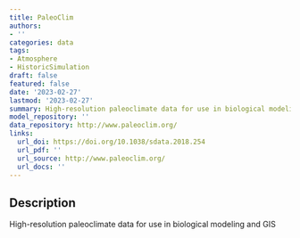 ```yaml
---
title: PaleoClim
authors:
- ''
categories: data
tags:
- Atmosphere
- HistoricSimulation
draft: false
featured: false
date: '2023-02-27'
lastmod: '2023-02-27'
summary: High-resolution paleoclimate data for use in biological modeling and GIS
model_repository: ''
data_repository: http://www.paleoclim.org/
links:
  url_doi: https://doi.org/10.1038/sdata.2018.254
  url_pdf: ''
  url_source: http://www.paleoclim.org/
  url_docs: ''
---
```


## Description

High-resolution paleoclimate data for use in biological modeling and GIS

